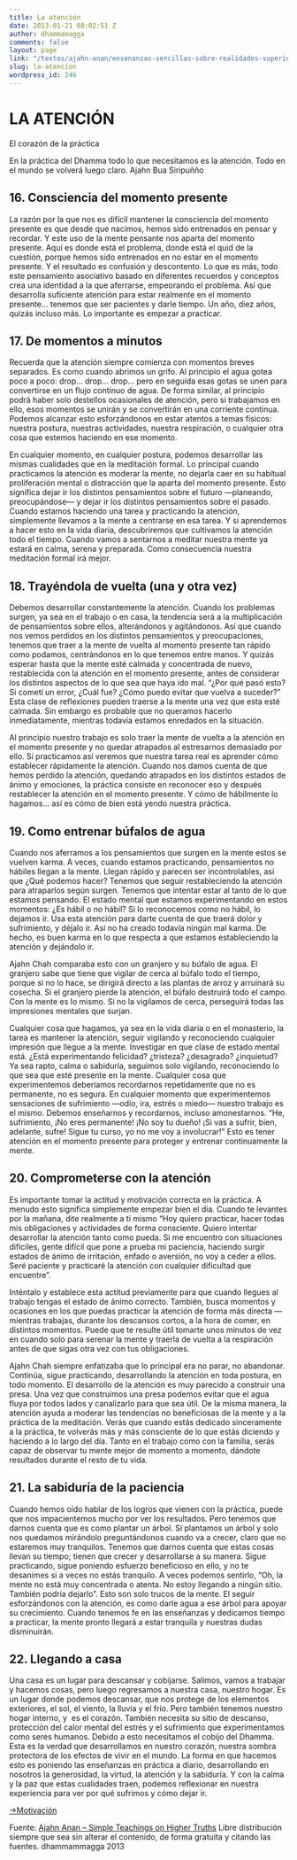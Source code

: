 ```yaml
---
title: La atención
date: 2013-01-21 08:02:51 Z
author: dhammamagga
comments: false
layout: page
link: "/textos/ajahn-anan/ensenanzas-sencillas-sobre-realidades-superiores/la-atencion/"
slug: la-atencion
wordpress_id: 246
---
```


# LA ATENCIÓN


El corazón de la práctica

En la práctica del Dhamma todo lo que necesitamos es la atención.
Todo en el mundo se volverá luego claro.
Ajahn Bua Siripuñño


## 16. Consciencia del momento presente


La razón por la que nos es difícil mantener la consciencia del momento presente es que desde que nacimos, hemos sido entrenados en pensar y recordar. Y este uso de la mente pensante nos aparta del momento presente. Aquí es donde está el problema, donde está el quid de la cuestión, porque hemos sido entrenados en no estar en el momento presente. Y el resultado es confusión y descontento. Lo que es más, todo este pensamiento asociativo basado en diferentes recuerdos y conceptos crea una identidad a la que aferrarse, empeorando el problema. Así que desarrolla suficiente atención para estar realmente en el momento presente... tenemos que ser pacientes y darle tiempo. Un año, diez años, quizás incluso más. Lo importante es empezar a practicar.


## 17. De momentos a minutos


Recuerda que la atención siempre comienza con momentos breves separados. Es como cuando abrimos un grifo. Al principio el agua gotea poco a poco: drop... drop... drop... pero en seguida esas gotas se unen para convertirse en un flujo continuo de agua. De forma similar, al principio podrá haber solo destellos ocasionales de atención, pero si trabajamos en ello, esos momentos se unirán y se convertirán en una corriente continua. Podemos alcanzar esto esforzándonos en estar atentos a temas físicos: nuestra postura, nuestras actividades, nuestra respiración, o cualquier otra cosa que estemos haciendo en ese momento.

En cualquier momento, en cualquier postura, podemos desarrollar las mismas cualidades que en la meditación formal. Lo principal cuando practicamos la atención es moderar la mente, no dejarla caer en su habitual proliferación mental o distracción que la aparta del momento presente. Esto significa dejar ir los distintos pensamientos sobre el futuro —planeando, preocupándose— y dejar ir los distintos pensamientos sobre el pasado. Cuando estamos haciendo una tarea y practicando la atención, simplemente llevamos a la mente a centrarse en esa tarea. Y si aprendemos a hacer esto en la vida diaria, descubriremos que cultivamos la atención todo el tiempo. Cuando vamos a sentarnos a meditar nuestra mente ya estará en calma, serena y preparada. Como consecuencia nuestra meditación formal irá mejor.


## 18. Trayéndola de vuelta (una y otra vez)


Debemos desarrollar constantemente la atención. Cuando los problemas surgen, ya sea en el trabajo o en casa, la tendencia será a la multiplicación de pensamientos sobre ellos, alterándonos y agitándonos. Así que cuando nos vemos perdidos en los distintos pensamientos y preocupaciones, tenemos que traer a la mente de vuelta al momento presente tan rápido como podamos, centrándonos en lo que tenemos entre manos. Y quizás esperar hasta que la mente esté calmada y concentrada de nuevo, restablecida con la atención en el momento presente, antes de considerar los distintos aspectos de lo que sea que haya ido mal. “¿Por qué pasó esto? Si cometí un error, ¿Cuál fue? ¿Cómo puedo evitar que vuelva a suceder?” Esta clase de reflexiones pueden traerse a la mente una vez que esta esté calmada. Sin embargo es probable que no queramos hacerlo inmediatamente, mientras todavía estamos enredados en la situación.

Al principio nuestro trabajo es solo traer la mente de vuelta a la atención en el momento presente y no quedar atrapados al estresarnos demasiado por ello. Si practicamos así veremos que nuestra tarea real es aprender cómo establecer rápidamente la atención. Cuando nos damos cuenta de que hemos perdido la atención, quedando atrapados en los distintos estados de ánimo y emociones, la práctica consiste en reconocer eso y después restablecer la atención en el momento presente. Y cómo de hábilmente lo hagamos... así es cómo de bien está yendo nuestra práctica.


## 19. Como entrenar búfalos de agua


Cuando nos aferramos a los pensamientos que surgen en la mente estos se vuelven karma. A veces, cuando estamos practicando, pensamientos no hábiles llegan a la mente. Llegan rápido y parecen ser incontrolables, así que ¿Qué podemos hacer? Tenemos que seguir restableciendo la atención para atraparlos según surgen. Tenemos que intentar estar al tanto de lo que estamos pensando. El estado mental que estamos experimentando en estos momentos: ¿Es hábil o no hábil? Si lo reconocemos como no hábil, lo dejamos ir. Usa esta atención para darte cuenta de que traerá dolor y sufrimiento, y déjalo ir. Así no ha creado todavía ningún mal karma. De hecho, es buen karma en lo que respecta a que estamos estableciendo la atención y dejándolo ir.

Ajahn Chah comparaba esto con un granjero y su búfalo de agua. El granjero sabe que tiene que vigilar de cerca al búfalo todo el tiempo, porque si no lo hace, se dirigirá directo a las plantas de arroz y arruinará su cosecha. Si el granjero pierde la atención, el búfalo destruirá todo el campo. Con la mente es lo mismo. Si no la vigilamos de cerca, perseguirá todas las impresiones mentales que surjan.

Cualquier cosa que hagamos, ya sea en la vida diaria o en el monasterio, la tarea es mantener la atención, seguir vigilando y reconociendo cualquier impresión que llegue a la mente. Investigar en que clase de estado mental está. ¿Está experimentando felicidad? ¿tristeza? ¿desagrado? ¿inquietud? Ya sea rapto, calma o sabiduría, seguimos solo vigilando, reconociendo lo que sea que esté presente en la mente. Cualquier cosa que experimentemos deberíamos recordarnos repetidamente que no es permanente, no es segura. En cualquier momento que experimentemos sensaciones de sufrimiento —odio, ira, estrés o miedo— nuestro trabajo es el mismo. Debemos enseñarnos y recordarnos, incluso amonestarnos. “He, sufrimiento, ¡No eres permanente! ¡No soy tu dueño! ¡Si vas a sufrir, bien, adelante, sufre! Sigue tu curso, yo no me voy a involucrar!” Esto es tener atención en el momento presente para proteger y entrenar continuamente la mente.


## 20. Comprometerse con la atención


Es importante tomar la actitud y motivación correcta en la práctica. A menudo esto significa simplemente empezar bien el día. Cuando te levantes por la mañana, dite realmente a ti mismo “Hoy quiero practicar, hacer todas mis obligaciones y actividades de forma consciente. Quiero intentar desarrollar la atención tanto como pueda. Si me encuentro con situaciones difíciles, gente difícil que pone a prueba mi paciencia, haciendo surgir estados de ánimo de irritación, enfado o aversión, no voy a ceder a ellos. Seré paciente y practicaré la atención con cualquier dificultad que encuentre”.

Inténtalo y establece esta actitud previamente para que cuando llegues al trabajo tengas el estado de ánimo correcto. También, busca momentos y ocasiones en los que puedas practicar la atención de forma más directa —mientras trabajas, durante los descansos cortos, a la hora de comer, en distintos momentos. Puede que te resulte útil tomarte unos minutos de vez en cuando solo para serenar la mente y traerla de vuelta a la respiración antes de que sigas otra vez con tus obligaciones.

Ajahn Chah siempre enfatizaba que lo principal era no parar, no abandonar. Continúa, sigue practicando, desarrollando la atención en toda postura, en todo momento. El desarrollo de la atención es muy parecido a construir una presa. Una vez que construimos una presa podemos evitar que el agua fluya por todos lados y canalizarlo para que sea útil. De la misma manera, la atención ayuda a moderar las tendencias no beneficiosas de la mente y a la práctica de la meditación. Verás que cuando estás dedicado sinceramente a la práctica, te volverás más y más consciente de lo que estás diciendo y haciendo a lo largo del día. Tanto en el trabajo como con la familia, serás capaz de observar tu mente mejor de momento a momento, dándote resultados durante el resto de tu vida.


## 21. La sabiduría de la paciencia


Cuando hemos oído hablar de los logros que vienen con la práctica, puede que nos impacientemos mucho por ver los resultados. Pero tenemos que darnos cuenta que es como plantar un árbol. Si plantamos un árbol y solo nos quedamos mirándolo preguntándonos cuando va a crecer, claro que no estaremos muy tranquilos. Tenemos que darnos cuenta que estas cosas llevan su tiempo; tienen que crecer y desarrollarse a su manera. Sigue practicando, sigue poniendo esfuerzo beneficioso en ello, y no te desanimes si a veces no estás tranquilo. A veces podemos sentirlo, “Oh, la mente no está muy concentrada o atenta. No estoy llegando a ningún sitio. También podría dejarlo”. Esto son solo trucos de la mente. El seguir esforzándonos con la atención, es como darle agua a ese árbol para apoyar su crecimiento. Cuando tenemos fe en las enseñanzas y dedicamos tiempo a practicar, la mente pronto llegará a estar tranquila y nuestras dudas disminuirán.


## 22. Llegando a casa


Una casa es un lugar para descansar y cobijarse. Salimos, vamos a trabajar y hacemos cosas, pero luego regresamos a nuestra casa, nuestro hogar. Es un lugar donde podemos descansar, que nos protege de los elementos exteriores, el sol, el viento, la lluvia y el frío. Pero también tenemos nuestro hogar interno, y  es el corazón. También necesita su sitio de descanso, protección del calor mental del estrés y el sufrimiento que experimentamos como seres humanos. Debido a esto necesitamos el cobijo del Dhamma. Esta es la verdad que desarrollamos en nuestro corazón, nuestra sombra protectora de los efectos de vivir en el mundo. La forma en que hacemos esto es poniendo las enseñanzas en práctica a diario, desarrollando en nosotros la generosidad, la virtud, la atención y la sabiduría. Y con la calma y la paz que estas cualidades traen, podemos reflexionar en nuestra experiencia para ver por qué sufrimos y cómo dejar ir.




[->Motivación](/textos/ajahn-anan/ensenanzas-sencillas-sobre-realidades-superiores/motivacion/)


<!-- more -->


Fuente: [Ajahn Anan – Simple Teachings on Higher Truths](http://www.watmarpjan.org/en/en-book-cds.html)
Libre distribución siempre que sea sin alterar el contenido, de forma gratuita y citando las fuentes.
dhammammagga 2013
